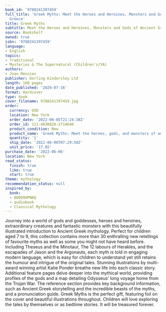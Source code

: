 ```yaml
---
book_id: '9780241397459'
full_title: 'Greek Myths: Meet the Heroes and Heroines, Monsters and Gods of Ancient
  Greece'
title: Greek Myths
subtitle: Meet the Heroes and Heroines, Monsters and Gods of Ancient Greece
source: Bookshelf
owned: true
isbn: '9780241397459'
language:
- English
topics:
- Traditional
- Mysteries & The Supernatural (Children's/YA)
authors:
- Jean Menzies
publisher: Dorling Kindersley Ltd
length: 160 pages
date_published: '2020-07-16'
format: Hardcover
type: book
cover_filename: 9780241397459.jpg
order:
  currency: USD
  location: New York
  order_date: '2022-06-05T21:24:38Z'
  order_id: 111-4030828-2714648
  product_condition: New
  product_name: 'Greek Myths: Meet the heroes, gods, and monsters of ancient Greece'
  quantity: '1'
  ship_date: '2022-06-06T07:29:58Z'
  unit_price: '17.85'
purchase_date: '2022-06-06'
location: New York
read_status:
  finish: true
  like: true
  start: true
theme: mythology
recommendation_status: null
inspired_by:
  book:
  - B00D99PNKQ
  - audiobook
  - Classical Mythology
---
```

Journey into a world of gods and goddesses, heroes and heroines, extraordinary creatures and fantastic monsters with this beautifully illustrated introduction to Ancient Greek mythology. Perfect for children aged 7 to 9, this collection contains more than 30 enthralling new retellings of favourite myths as well as some you might not have heard before.
Including Theseus and the Minotaur, The 12 labours of Herakles, and the escapades of Jason and the Argonauts, each myth is told in engaging modern language, which is easy for children to understand yet still retains the humour and intrigue of the original tales. Stunning illustrations by multi-award winning artist Katie Ponder breathe new life into each classic story.
Additional feature pages delve deeper into the mythical world, providing profiles of the gods and a map detailing Odysseus' long voyage home from the Trojan War. The reference section provides key background information, such as Ancient Greek storytelling and the incredible beasts of the myths, and a pronunciation guide.
Greek Myths is the perfect gift, featuring foil on the cover and beautiful illustrations throughout. Children will love exploring the tales by themselves or as bedtime stories. It will be treasured forever.
